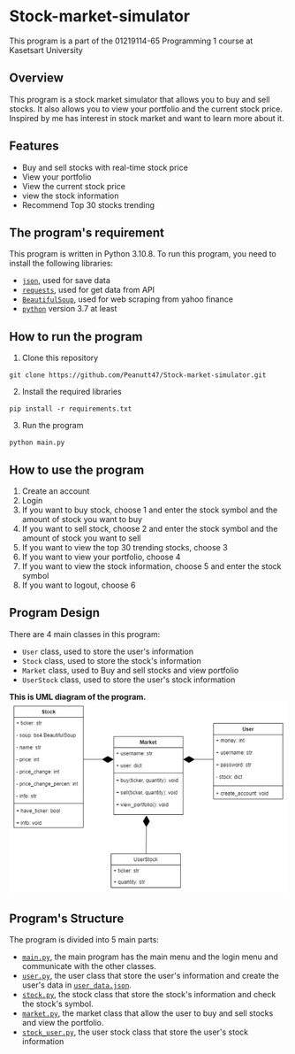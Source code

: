 # **Stock-market-simulator**

This program is a part of the 01219114-65 Programming 1 course at Kasetsart University

## Overview

This program is a stock market simulator that allows you to buy and sell stocks. 
It also allows you to view your portfolio and the current stock price.
Inspired by me has interest in stock market and want to learn more about it. 

## Features

- Buy and sell stocks with real-time stock price
- View your portfolio
- View the current stock price
- view the stock information
- Recommend Top 30 stocks trending


## The program's requirement
This program is written in Python 3.10.8.
To run this program, you need to install the following libraries:
* [`json`](https://docs.python.org/3/library/json.html?highlight=json#module-json), used for save data
* [`requests`](https://docs.python.org/3/library/urllib.request.html?highlight=requests#module-urllib.request), used for get data from API
* [`BeautifulSoup`](https://www.crummy.com/software/BeautifulSoup/bs4/doc/), used for web scraping from yahoo finance
* [`python`](https://www.python.org/) version 3.7 at least

## How to run the program
1. Clone this repository
```commandline
git clone https://github.com/Peanutt47/Stock-market-simulator.git
```
2. Install the required libraries
```commandline
pip install -r requirements.txt
```
3. Run the program
```commandline
python main.py
```

## How to use the program
1. Create an account
2. Login
3. If you want to buy stock, choose 1 and enter the stock symbol and the amount of stock you want to buy
4. If you want to sell stock, choose 2 and enter the stock symbol and the amount of stock you want to sell
5. If you want to view the top 30 trending stocks, choose 3
6. If you want to view your portfolio, choose 4
7. If you want to view the stock information, choose 5 and enter the stock symbol
8. If you want to logout, choose 6


## Program Design
There are 4 main classes in this program:
* `User` class, used to store the user's information
* `Stock` class, used to store the stock's information
* `Market` class, used to Buy and sell stocks and view portfolio
* `UserStock` class, used to store the user's stock information

**This is UML diagram of the program.**
![UML](UML.png)

## Program's Structure
The program is divided into 5 main parts:
* [`main.py`](main.py), the main program has the main menu and the login menu and communicate with the other classes.
* [`user.py`](user.py), the user class that store the user's information and create the user's data in [`user_data.json`](user_data.json).
* [`stock.py`](stock.py), the stock class that store the stock's information and check the stock's symbol.
* [`market.py`](market.py), the market class that allow the user to buy and sell stocks and view the portfolio.
* [`stock_user.py`](stock_user.py), the user stock class that store the user's stock information